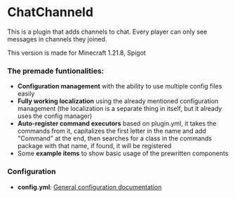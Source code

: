 # ChatChanneld
This is a plugin that adds channels to chat.
Every player can only see messages in channels they joined.

This version is made for Minecraft 1.21.8, Spigot

### The premade funtionalities:
- **Configuration management** with the ability to use multiple config files easily
- **Fully working localization** using the already mentioned configuration management (the localization is a separate thing in itself, but it already uses the config manager)
- **Auto-register command executors** based on plugin.yml, it takes the commands from it, capitalizes the first letter in the name and add "Command" at the end, then searches for a class in the commands package with that name, if found, it will be registered
- Some **example items** to show basic usage of the prewritten components

### Configuration
- **config.yml**: [General configuration documentation](CONFIG.md)